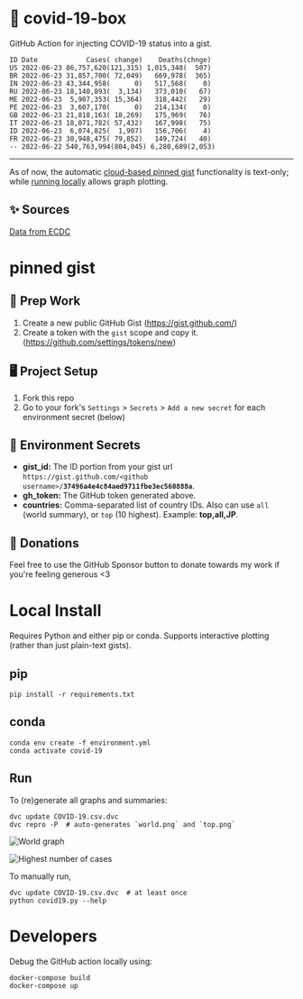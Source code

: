 # 🏥 covid-19-box

GitHub Action for injecting COVID-19 status into a gist.

```
ID Date            Cases( change)    Deaths(chnge)
US 2022-06-23 86,757,620(121,315) 1,015,348(  507)
BR 2022-06-23 31,857,700( 72,049)   669,978(  365)
IN 2022-06-23 43,344,958(      0)   517,568(    0)
RU 2022-06-23 18,140,893(  3,134)   373,010(   67)
ME 2022-06-23  5,907,353( 15,364)   318,442(   29)
PE 2022-06-23  3,607,170(      0)   214,134(    0)
GB 2022-06-23 21,818,163( 18,269)   175,969(   76)
IT 2022-06-23 18,071,782( 57,432)   167,998(   75)
ID 2022-06-23  6,074,825(  1,907)   156,706(    4)
FR 2022-06-23 30,948,475( 79,852)   149,724(   40)
-- 2022-06-22 540,763,994(804,045) 6,280,689(2,053)
```

---

As of now, the automatic [cloud-based pinned gist](#pinned-gist) functionality is text-only;
while [running locally](#local-install) allows graph plotting.

## ✨ Sources

[Data from ECDC](https://www.ecdc.europa.eu/en/publications-data/download-todays-data-geographic-distribution-covid-19-cases-worldwide)

# pinned gist

## 🎒 Prep Work
1. Create a new public GitHub Gist (https://gist.github.com/)
1. Create a token with the `gist` scope and copy it. (https://github.com/settings/tokens/new)

## 🖥 Project Setup
1. Fork this repo
1. Go to your fork's `Settings` > `Secrets` > `Add a new secret` for each environment secret (below)

## 🤫 Environment Secrets
- **gist_id:** The ID portion from your gist url `https://gist.github.com/<github username>/`**`37496a4e4c84aed9711fbe3ec560888a`**.
- **gh_token:** The GitHub token generated above.
- **countries:** Comma-separated list of country IDs. Also can use `all` (world summary), or `top` (10 highest). Example: **top,all,JP**.

## 💸 Donations

Feel free to use the GitHub Sponsor button to donate towards my work if you're feeling generous <3

# Local Install

Requires Python and either pip or conda. Supports interactive plotting (rather than just plain-text gists).

## pip

```
pip install -r requirements.txt
```

## conda

```
conda env create -f environment.yml
conda activate covid-19
```

## Run

To (re)generate all graphs and summaries:

```
dvc update COVID-19.csv.dvc
dvc repro -P  # auto-generates `world.png` and `top.png`
```

![World graph](world.png)

![Highest number of cases](top.png)

To manually run,

```
dvc update COVID-19.csv.dvc  # at least once
python covid19.py --help
```

# Developers

Debug the GitHub action locally using:

```
docker-compose build
docker-compose up
```
